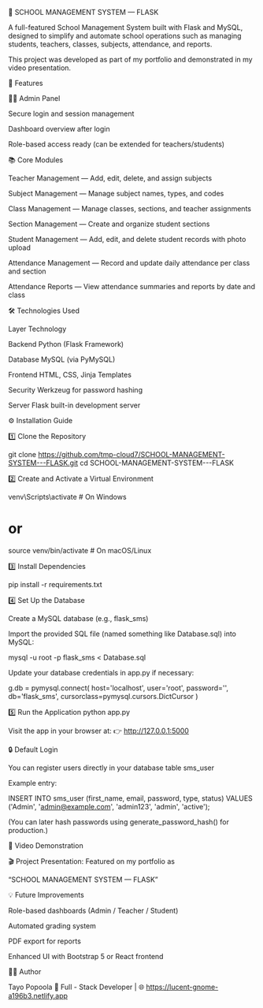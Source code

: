 🏫 SCHOOL MANAGEMENT SYSTEM — FLASK

A full-featured School Management System built with Flask and MySQL, designed to simplify and automate school operations such as managing students, teachers, classes, subjects, attendance, and reports.

This project was developed as part of my portfolio and demonstrated in my video presentation.

🚀 Features

👩‍🏫 Admin Panel

Secure login and session management

Dashboard overview after login

Role-based access ready (can be extended for teachers/students)

📚 Core Modules

Teacher Management — Add, edit, delete, and assign subjects

Subject Management — Manage subject names, types, and codes

Class Management — Manage classes, sections, and teacher assignments

Section Management — Create and organize student sections

Student Management — Add, edit, and delete student records with photo upload

Attendance Management — Record and update daily attendance per class and section

Attendance Reports — View attendance summaries and reports by date and class

🛠️ Technologies Used

Layer	Technology

Backend	Python (Flask Framework)

Database	MySQL (via PyMySQL)

Frontend	HTML, CSS, Jinja Templates

Security	Werkzeug for password hashing

Server	Flask built-in development server

⚙️ Installation Guide

1️⃣ Clone the Repository

git clone https://github.com/tmp-cloud7/SCHOOL-MANAGEMENT-SYSTEM---FLASK.git
cd SCHOOL-MANAGEMENT-SYSTEM---FLASK

2️⃣ Create and Activate a Virtual Environment

venv\Scripts\activate       # On Windows

# or

source venv/bin/activate    # On macOS/Linux

3️⃣ Install Dependencies

pip install -r requirements.txt

4️⃣ Set Up the Database

Create a MySQL database (e.g., flask_sms)

Import the provided SQL file (named something like Database.sql) into MySQL:

mysql -u root -p flask_sms < Database.sql


Update your database credentials in app.py if necessary:

g.db = pymysql.connect(
    host='localhost',
    user='root',
    password='',
    db='flask_sms',
    cursorclass=pymysql.cursors.DictCursor
)

5️⃣ Run the Application
python app.py


Visit the app in your browser at:
👉 http://127.0.0.1:5000

🔒 Default Login

You can register users directly in your database table sms_user

Example entry:

INSERT INTO sms_user (first_name, email, password, type, status)
VALUES ('Admin', 'admin@example.com', 'admin123', 'admin', 'active');


(You can later hash passwords using generate_password_hash() for production.)

🎥 Video Demonstration

🎬 Project Presentation: Featured on my portfolio as

“SCHOOL MANAGEMENT SYSTEM — FLASK”

💡 Future Improvements

Role-based dashboards (Admin / Teacher / Student)

Automated grading system

PDF export for reports

Enhanced UI with Bootstrap 5 or React frontend

🧑‍💻 Author

Tayo Popoola
💼 Full - Stack Developer | 🌐 https://lucent-gnome-a196b3.netlify.app
